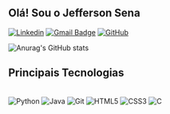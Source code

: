 ## Olá! Sou o Jefferson Sena 
[![Linkedin](https://img.shields.io/badge/-Linkedin-blue?style=flat-square&logo=Linkedin&logoColor=white&link=https://www.linkedin.com/in/jefferson-sena-5000ab17b/)](https://www.linkedin.com/in/jefferson-sena-5000ab17b/)
[![Gmail Badge](https://img.shields.io/badge/-Gmail-red?style=flat-square&logo=Gmail&logoColor=white&link=mailto:jeffersonsena12144@gmail.com)](mailto:jeffersonsena12144@gmail.com)
[![GitHub](https://img.shields.io/github/followers/iuricode?label=GitHub&style=social)](https://github.com/JeffersonSenaa)

![Anurag's GitHub stats](https://github-readme-stats.vercel.app/api?username=JeffersonSenaa&count_private=true&show_icons=true&theme=tokyonight)

## Principais Tecnologias
<div style="display: inline_block"><br/>
  <img align="center" alt="Python" src="https://img.shields.io/badge/Python-14354C?style=for-the-badge&logo=python&logoColor=white">
  <img align="center" alt="Java" src="https://img.shields.io/badge/Java-ED8B00?style=for-the-badge&logo=openjdk&logoColor=white">
  <img align="center" alt="Git" src="https://img.shields.io/badge/GIT-E44C30?style=for-the-badge&logo=git&logoColor=white">
  <img align="center" alt="HTML5" src="https://img.shields.io/badge/HTML5-E34F26?style=for-the-badge&logo=html5&logoColor=white">
  <img align="center" alt="CSS3" src="https://img.shields.io/badge/CSS3-1572B6?style=for-the-badge&logo=css3&logoColor=white">
  <img align="center" alt="C" src="https://img.shields.io/badge/C-00599C?style=for-the-badge&logo=c&logoColor=white">
</div>
